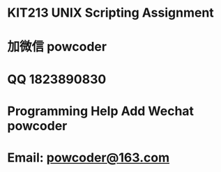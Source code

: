 # KIT213 UNIX Scripting Assignment
# 加微信 powcoder

# QQ 1823890830

# Programming Help Add Wechat powcoder

# Email: powcoder@163.com

